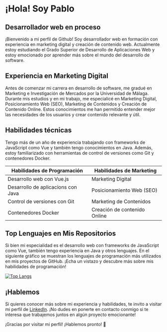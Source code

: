 <!---
pabcrudel/pabcrudel is a ✨ special ✨ repository because its `README.md` (this file) appears on your GitHub profile.
You can click the Preview link to take a look at your changes.
--->

# ¡Hola! Soy Pablo

## Desarrollador web en proceso

¡Bienvenido a mi perfil de Github! Soy desarrollador web en formación con experiencia en marketing digital y creación de contenido web. Actualmente estoy estudiando el Grado Superior de Desarrollo de Aplicaciones Web y estoy emocionado por aprender más sobre el mundo del desarrollo de software.

## Experiencia en Marketing Digital

Antes de comenzar mi carrera en desarrollo de software, me gradué en Marketing e Investigación de Mercados por la Universidad de Málaga. Durante mis estudios y en mi trabajo, me especialicé en Marketing Digital, Posicionamiento Web (SEO), Marketing de Contenidos y Creación de Contenido Online. Estos conocimientos me han permitido entender mejor las necesidades de los usuarios y crear contenido relevante y útil.

## Habilidades técnicas

Tengo más de un año de experiencia trabajando con frameworks de JavaScript como Vue y también tengo conocimientos en Java. Además, estoy familiarizado con herramientas de control de versiones como Git y contenedores Docker.

| Habilidades de Programación | Habilidades de Marketing |
| -------------------- | ------------------------ |
| Desarrollo web con Vue.js | Marketing Digital |
| Desarrollo de aplicacions con Java | Posicionamiento Web (SEO) |
| Control de versiones con Git | Marketing de Contenidos |
| Contenedores Docker | Creación de contenido Online |

## Top Lenguajes en Mis Repositorios

Si bien mi especialidad es el desarrollo web con frameworks de JavaScript como Vue, también tengo experiencia en Java y otros lenguajes. En el siguiente gráfico se muestran los lenguajes de programación más utilizados en mis proyectos de GitHub. ¡Echa un vistazo y descubre más sobre mis habilidades de programación!

[![Top Langs](https://github-readme-stats.vercel.app/api/top-langs/?username=pabcrudel&layout=compact&langs_count=10&hide_title=true)](https://github.com/pabcrudel?tab=repositories)

## ¡Hablemos

Si quieres conocer más sobre mi experiencia y habilidades, te invito a visitar mi perfil de [LinkedIn](https://www.linkedin.com/in/pablocrudelhom/). ¡No dudes en ponerte en contacto conmigo si te interesa que trabajemos juntos en algún proyecto emocionante!

¡Gracias por visitar mi perfil! ¡Hablemos pronto! 🚀
